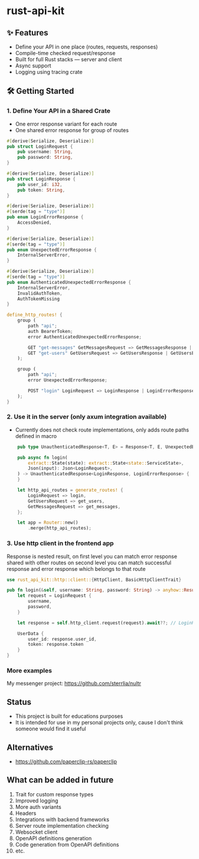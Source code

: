 # rust-api-kit

## ✨ Features

- Define your API in one place (routes, requests, responses)
- Compile-time checked request/response
- Built for full Rust stacks — server and client
- Async support
- Logging using tracing crate

## 🛠️ Getting Started

### 1. Define Your API in a Shared Crate

- One error response variant for each route
- One shared error response for group of routes

```rust
#[derive(Serialize, Deserialize)]
pub struct LoginRequest {
    pub username: String,
    pub password: String,
}

#[derive(Serialize, Deserialize)]
pub struct LoginResponse {
    pub user_id: i32,
    pub token: String,
}

#[derive(Serialize, Deserialize)]
#[serde(tag = "type")]
pub enum LoginErrorResponse {
    AccessDenied,
}

#[derive(Serialize, Deserialize)]
#[serde(tag = "type")]
pub enum UnexpectedErrorResponse {
    InternalServerError,
}

#[derive(Serialize, Deserialize)]
#[serde(tag = "type")]
pub enum AuthenticatedUnexpectedErrorResponse {
    InternalServerError,
    InvalidAuthToken,
    AuthTokenMissing
}

define_http_routes! {
    group (
        path "api";
        auth BearerToken;
        error AuthenticatedUnexpectedErrorResponse;

        GET "get-messages" GetMessagesRequest => GetMessagesResponse | GetMessagesErrorResponse;
        GET "get-users" GetUsersRequest => GetUsersResponse | GetUsersErrorResponse;
    );

    group (
        path "api";
        error UnexpectedErrorResponse;

        POST "login" LoginRequest => LoginResponse | LoginErrorResponse;
    );
}

```

### 2. Use it in the server (only axum integration available)

- Currently does not check route implementations, only adds route paths defined in macro

```rust
    pub type UnauthenticatedResponse<T, E> = Response<T, E, UnexpectedErrorResponse>;

    pub async fn login(
        extract::State(state): extract::State<state::ServiceState>,
        Json(input): Json<LoginRequest>,
    ) -> UnauthenticatedResponse<LoginResponse, LoginErrorResponse> {
    }

    let http_api_routes = generate_routes! {
        LoginRequest => login,
        GetUsersRequest => get_users,
        GetMessagesRequest => get_messages,
    };

    let app = Router::new()
        .merge(http_api_routes);
```

### 3. Use http client in the frontend app

Response is nested result,
on first level you can match error response shared with other routes
on second level you can match successful response and error response which belongs to that route

```rust
use rust_api_kit::http::client::{HttpClient, BasicHttpClientTrait}

pub fn login(&self, username: String, password: String) -> anyhow::Result<UserData> {
    let request = LoginRequest {
        username,
        password,
    }

    let response = self.http_client.request(request).await??; // LoginResponse

    UserData {
        user_id: response.user_id,
        token: response.token
    }
}
```

### More examples
My messenger project: https://github.com/sterrlia/nultr

## Status

- This project is built for educations purposes
- It is intended for use in my personal projects only, cause I don't think someone would find it useful

## Alternatives

- https://github.com/paperclip-rs/paperclip

## What can be added in future

1. Trait for custom response types
2. Improved logging
3. More auth variants
4. Headers
5. Integrations with backend frameworks
6. Server route implementation checking
7. Websocket client
8. OpenAPI definitions generation
9. Code generation from OpenAPI definitions
10. etc.
